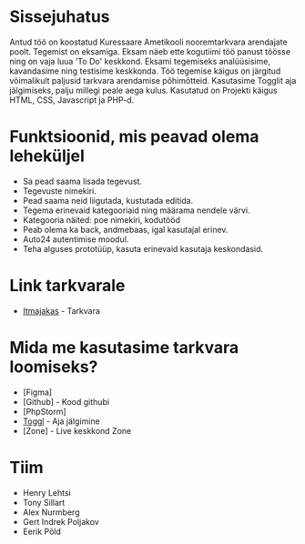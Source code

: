 # Sissejuhatus
Antud töö on koostatud Kuressaare Ametikooli nooremtarkvara arendajate poolt.
Tegemist on eksamiga. Eksam näeb ette kogutiimi töö panust töösse ning on vaja luua 'To Do' keskkond.
Eksami tegemiseks analüüsisime, kavandasime ning testisime keskkonda.
Töö tegemise käigus on järgitud võimalikult paljusid tarkvara arendamise põhimõtteid.
Kasutasime Togglit aja jälgimiseks, palju millegi peale aega kulus.
Kasutatud on Projekti käigus HTML, CSS, Javascript ja PHP-d.

# Funktsioonid, mis peavad olema leheküljel
* Sa pead saama lisada tegevust.
* Tegevuste nimekiri.
* Pead saama neid liigutada, kustutada editida.
* Tegema erinevaid kategooriaid ning määrama nendele värvi.
* Kategooria näited: poe nimekiri, kodutööd
* Peab olema ka back, andmebaas, igal kasutajal erinev.
* Auto24 autentimise moodul.
* Teha alguses prototüüp, kasuta erinevaid kasutaja keskondasid.



# Link tarkvarale
* [Itmajakas](https://.itmajakas.ee//) - Tarkvara

# Mida me kasutasime tarkvara loomiseks?
* [Figma]
* [Github] - Kood githubi
* [PhpStorm]
* [Toggl](https://www.toggl.com/) - Aja jälgimine
* [Zone] - Live keskkond Zone


# Tiim
* Henry Lehtsi
* Tony Sillart
* Alex Nurmberg
* Gert Indrek Poljakov
* Eerik Põld

